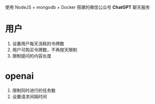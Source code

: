 使用 NodeJS + mongodb + Docker 搭建的微信公众号 **ChatGPT** 聊天服务

# 用户

1. 设置用户每天消耗的令牌数
2. 用户可购买令牌数，不再按天限制
3. 限制提问的内容长度

# openai

1. 限制同时进行的任务数
2. 设置请求间隔时间
